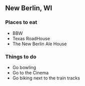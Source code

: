 ## New Berlin, WI   

### Places to eat

 - BBW
 - Texas RoadHouse
 - The New Berlin Ale House

### Things to do

 - Go bowling
 - Go to the Cinema
 - Go biking next to the train tracks
